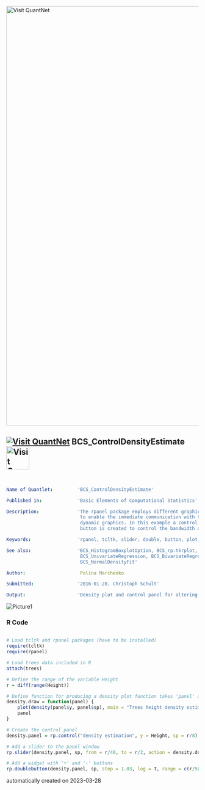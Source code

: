 [<img src="https://github.com/QuantLet/Styleguide-and-FAQ/blob/master/pictures/banner.png" width="1100" alt="Visit QuantNet">](http://quantlet.de/)

## [<img src="https://github.com/QuantLet/Styleguide-and-FAQ/blob/master/pictures/qloqo.png" alt="Visit QuantNet">](http://quantlet.de/) **BCS_ControlDensityEstimate** [<img src="https://github.com/QuantLet/Styleguide-and-FAQ/blob/master/pictures/QN2.png" width="60" alt="Visit QuantNet 2.0">](http://quantlet.de/)

```yaml


Name of Quantlet:         'BCS_ControlDensityEstimate'

Published in:             'Basic Elements of Computational Statistics'

Description:              'The rpanel package employs different graphical user interface (GUI) controls
                           to enable the immediate communication with the graphical output and provides
                           dynamic graphics. In this example a control panel with a slider and a double
                           button is created to control the bandwidth of a density plot.'

Keywords:                 'rpanel, tcltk, slider, double, button, plot, density, bandwidth, three dimensional plot'

See also:                 'BCS_HistogramBoxplotOption, BCS_rp.tkrplot,
                           BCS_UnivariateRegression, BCS_BivariateRegression,
                           BCS_NormalDensityFit'

Author:                    Polina Marchenko

Submitted:                '2016-01-28, Christoph Schult'

Output:                   'Density plot and control panel for altering the bandwidth'

```

![Picture1](BCS_ControlDensityEstimate.png)

### R Code
```r

# Load tcltk and rpanel packages (have to be installed)
require(tcltk)
require(rpanel)

# Load trees data included in R
attach(trees)

# Define the range of the variable Height
r = diff(range(Height))

# Define function for producing a density plot function takes 'panel' as argument
density.draw = function(panel) {
    plot(density(panel$y, panel$sp), main = "Trees height density estimate")  # define title of the plot
    panel
}

# Create the control panel
density.panel = rp.control("density estimation", y = Height, sp = r/8)  # define variables that shall be used by the panel object (= the density plot)

# Add a slider to the panel window
rp.slider(density.panel, sp, from = r/40, to = r/2, action = density.draw, title = "Bandwidth")  # add a title to the slider

# Add a widget with '+' and '-' buttons
rp.doublebutton(density.panel, sp, step = 1.03, log = T, range = c(r/50, NA), title = "Bandwidth", action = density.draw)  # call the function density.draw
```

automatically created on 2023-03-28
